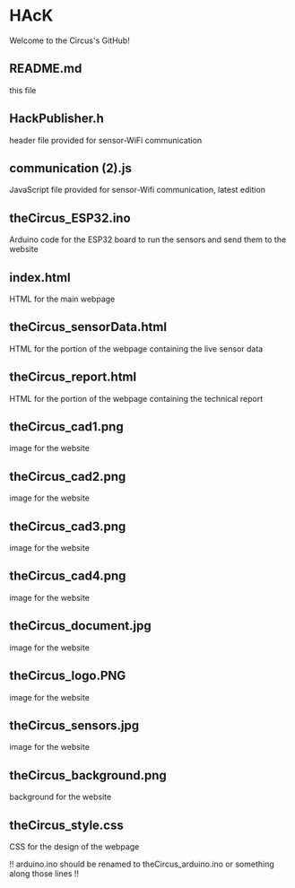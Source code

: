 # HAcK

Welcome to the Circus's GitHub!

## README.md 

this file

## HackPublisher.h

header file provided for sensor-WiFi communication

## communication (2).js

JavaScript file provided for sensor-Wifi communication, latest edition

## theCircus_ESP32.ino

Arduino code for the ESP32 board to run the sensors and send them to the website

## index.html

HTML for the main webpage

## theCircus_sensorData.html

HTML for the portion of the webpage containing the live sensor data

## theCircus_report.html

HTML for the portion of the webpage containing the technical report

## theCircus_cad1.png

image for the website

## theCircus_cad2.png

image for the website

## theCircus_cad3.png

image for the website

## theCircus_cad4.png

image for the website

## theCircus_document.jpg

image for the website

## theCircus_logo.PNG

image for the website

## theCircus_sensors.jpg

image for the website

## theCircus_background.png

background for the website


## theCircus_style.css

CSS for the design of the webpage

!! arduino.ino should be renamed to theCircus_arduino.ino or something along those lines !!
